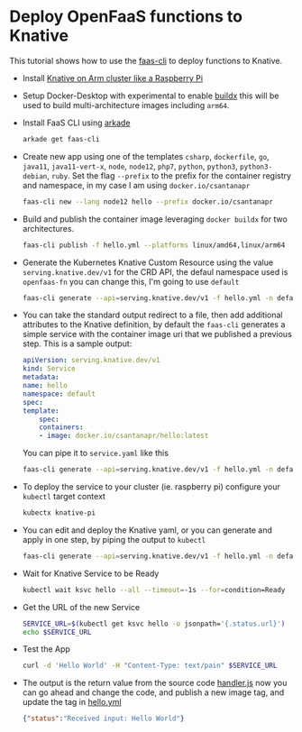 # Deploy OpenFaaS functions to Knative

This tutorial shows how to use the [faas-cli](https://github.com/openfaas/faas-cli) to deploy functions to Knative.


- Install [Knative on Arm cluster like a Raspberry Pi](https://github.com/csantanapr/knative-pi)

- Setup Docker-Desktop with experimental to enable [buildx](https://docs.docker.com/buildx/working-with-buildx/) this will be used to build multi-architecture images including `arm64`.

- Install FaaS CLI using [arkade](https://github.com/alexellis/arkade)
    ```bash
    arkade get faas-cli
    ```

- Create new app using one of the templates `csharp`, `dockerfile`, `go`, `java11`, `java11-vert-x`, `node`, `node12`, `php7`, `python`, `python3`, `python3-debian`, `ruby`. Set the flag `--prefix` to the prefix for the container registry and namespace, in my case I am using `docker.io/csantanapr`
    ```bash
    faas-cli new --lang node12 hello --prefix docker.io/csantanapr
    ```

- Build and publish the container image leveraging `docker buildx` for two architectures.
    ```bash
    faas-cli publish -f hello.yml --platforms linux/amd64,linux/arm64
    ```

- Generate the Kubernetes Knative Custom Resource using the value `serving.knative.dev/v1` for the CRD API, the defaul namespace used is `openfaas-fn` you can change this, I'm going to use `default`
    ```bash
    faas-cli generate --api=serving.knative.dev/v1 -f hello.yml -n default
    ```

- You can take the standard output redirect to a file, then add additional attributes to the Knative definition, by default the `faas-cli` generates a simple service with the container image uri that we published a previous step. This is a sample output:
    ```yaml
    apiVersion: serving.knative.dev/v1
    kind: Service
    metadata:
    name: hello
    namespace: default
    spec:
    template:
        spec:
        containers:
        - image: docker.io/csantanapr/hello:latest
    ```
    You can pipe it to `service.yaml` like this
    ```bash
    faas-cli generate --api=serving.knative.dev/v1 -f hello.yml -n default > service.yaml
    ```

- To deploy the service to your cluster (ie. raspberry pi) configure your `kubectl` target context
    ```bash
    kubectx knative-pi
    ```

- You can edit and deploy the Knative yaml, or you can generate and apply in one step, by piping the output to `kubectl`
    ```bash
    faas-cli generate --api=serving.knative.dev/v1 -f hello.yml -n default | kubectl apply -f -
    ```

- Wait for Knative Service to be Ready
    ```bash
    kubectl wait ksvc hello --all --timeout=-1s --for=condition=Ready
    ```

- Get the URL of the new Service
    ```bash
    SERVICE_URL=$(kubectl get ksvc hello -o jsonpath='{.status.url}')
    echo $SERVICE_URL
    ```

- Test the App
    ```bash
    curl -d 'Hello World' -H "Content-Type: text/pain" $SERVICE_URL
    ```

- The output is the return value from the source code [handler.js](./hello/handler.js) now you can go ahead and change the code, and publish a new image tag, and update the tag in [hello.yml](./hello.yml)
    ```json
    {"status":"Received input: Hello World"}
    ```